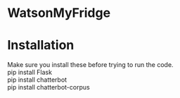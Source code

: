 # WatsonMyFridge

# Installation
Make sure you install these before trying to run the code. <br /> 
pip install Flask <br />
pip install chatterbot <br />
pip install chatterbot-corpus <br />
